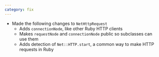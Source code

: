 ```yaml
---
category: fix
---
```

* Made the following changes to `NetHttpRequest`
  * Adds `connectionNode`, like other Ruby HTTP clients
  * Makes `requestNode` and `connectionNode` public so subclasses can use them
  * Adds detection of `Net::HTTP.start`, a common way to make HTTP requests in Ruby

